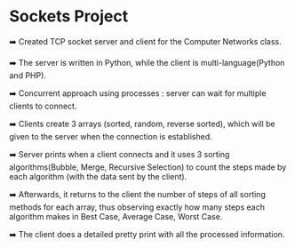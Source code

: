 # Sockets Project

:arrow_right: Created TCP socket server and client for the Computer Networks class.

:arrow_right: The server is written in Python, while the client is multi-language(Python and PHP).

:arrow_right: Concurrent approach using processes : server can wait for multiple clients to connect.

:arrow_right: Clients create 3 arrays (sorted, random, reverse sorted), which will be given to the server when the connection is established.

:arrow_right: Server prints when a client connects and it uses 3 sorting algorithms(Bubble, Merge, Recursive Selection) to count the steps made by each algorithm (with the data sent by the client).

:arrow_right: Afterwards, it returns to the client the number of steps of all sorting methods for each array, thus observing exactly how many steps each algorithm makes in Best Case, Average Case, Worst Case.

:arrow_right: The client does a detailed pretty print with all the processed information.

